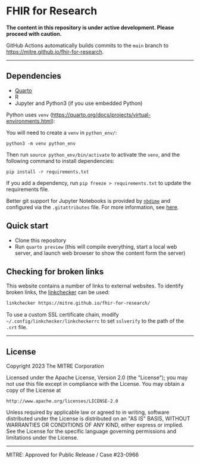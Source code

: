 # FHIR for Research

**The content in this repository is under active development. Please proceed with caution.**

GitHub Actions automatically builds commits to the `main` branch to <https://mitre.github.io/fhir-for-research>.

----

## Dependencies

- [Quarto](https://quarto.org/docs/get-started/)
- R
- Jupyter and Python3 (if you use embedded Python)

Python uses `venv` (https://quarto.org/docs/projects/virtual-environments.html):

You will need to create a `venv` in `python_env/`:

    python3 -m venv python_env

Then run `source python_env/bin/activate` to activate the `venv`, and the following command to install dependencies:

    pip install -r requirements.txt

If you add a dependency, run `pip freeze > requirements.txt` to update the requirements file.

Better git support for Jupyter Notebooks is provided by [`nbdime`](https://nbdime.readthedocs.io/) and configured via the `.gitattributes` file. For more information, see [here](https://nbdime.readthedocs.io/en/latest/vcs.html).

## Quick start

- Clone this repository
- Run `quarto preview` (this will compile everything, start a local web server, and launch web browser to show the content form the server)

## Checking for broken links

This website contains a number of links to external websites. To identify broken links, the [linkchecker](https://linkchecker.github.io/linkchecker/) can be used:

```sh
linkchecker https://mitre.github.io/fhir-for-research/
```

To use a custom SSL certificate chain, modify `~/.config/linkchecker/linkcheckerrc` to set `sslverify` to the path of the `.crt` file.

----

## License

Copyright 2023 The MITRE Corporation

Licensed under the Apache License, Version 2.0 (the "License");
you may not use this file except in compliance with the License.
You may obtain a copy of the License at

    http://www.apache.org/licenses/LICENSE-2.0

Unless required by applicable law or agreed to in writing, software
distributed under the License is distributed on an "AS IS" BASIS,
WITHOUT WARRANTIES OR CONDITIONS OF ANY KIND, either express or implied.
See the License for the specific language governing permissions and
limitations under the License.

----

MITRE: Approved for Public Release / Case #23-0966